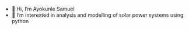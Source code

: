 - 👋 Hi, I’m Ayokunle Samuel
- 👀 I’m interested in analysis and modelling of solar power systems using python
